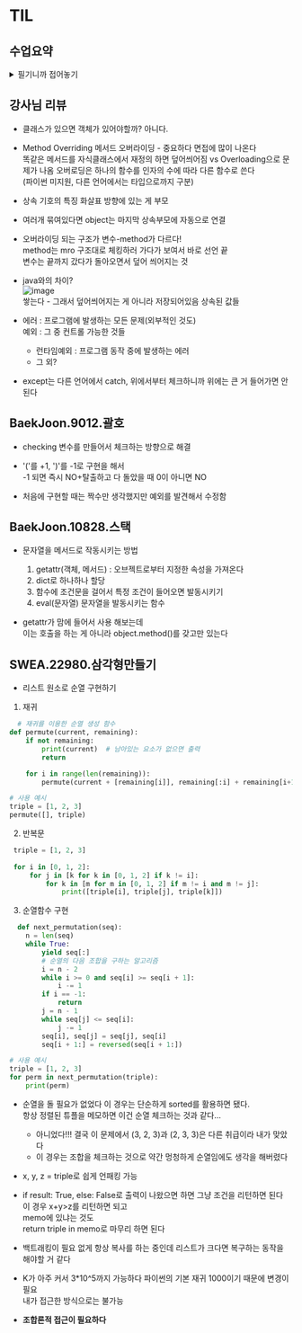 # TIL
## 수업요약
<details>
<summary>필기니까 접어놓기</summary>

<!-- summary 아래 한칸 공백 두어야함 -->

## 상속
- Inheritance 상속 : 부모 class의 속성과 메서드를 다른 class가 물려받는 것
- 필요한 이유?  
  1. 코드 재사용 : 기존 수정 안하고도 확장가능
  2. 계층 구조 : 상속을 통해 계층 표현 가능하고 더 구체적으로 만들 수 있음
  3. 유지 보수의 용이성 : 수정이 필요한 경우 해당 클래스만 수정하면 됨
- 상속의 예시
  ```python
  class Animal:
    def eat(self):
        print('먹는 중')
  
  class Dog(Animal):
    def bark(self):
        print('멍멍')
  ```
  인자로 클래스를 넣은 형태
- 상속이 없다면?  
  사람 정보를 만들 때 학생/교수따위의 정보를 별도로 표현하기 불편함  
  학생/교수 클래스를 따로 만든다면 중복된 메서드를 또 써야함
  따라서 상속의 필요성이 생김
- Method Overriding 메서드 오버라이딩 : 부모 class의 메서드를 같은 이름, 파라미터 구조로 재정의하는 것  
  자식이 부모의 메서드를 덮어써서 새로운 동작 구현 가능
  > Overloading 오버로딩  
  > 같은 이름, 다른 파라미터를 가진 여러 메서드를 정의하는 것(파이썬은 미지원)   
  > 파이썬은 하나의 메서드만 인식하고 인자의 형태가 다르다는 이유로 메서드를 여러 개 구분하지 않는다  

- 다중 상속 : 둘 이상의 상위 클래스로부터 상속 받는 것으로 중복되면 상속 순서대로 결정  
              상속 순서는 class(Aclass, Bclass)에서 A가 먼저
- 다이아몬드 형태의 상속이면 우선순위??  
  파이썬은 규칙을 설정. MRO(Method Resolution Order)  
  검색을 깊이 우선으로, 왼쪽에서 오른쪽으로, 계층 구조에서 겹치는 같은 클래스를 두 번 검색하지 않음  
  복잡해지면 어떻게 순서를 알지??
- super() : 부모 클래스의 메서드를 호출하기 위해 사용하는 내장 함수  
  다중 상속 상황에서 MRO를 따르기 때문에 다음에 호출해야 할 부모를 순서대로 호출할 수 있게 함  
  ```python
  # 단일 상속
  class Person:
      def __init__(self, name, age, number, email):
          self.name = name
          self.age = age
          self.number = number
          self.email = email
  
  class Student(Person):
      def __init__(self, name, age, number, email, student_id):
          # super()를 통해 Person의 __init__ 메서드 호출
          super().__init__(name, age, number, email)
          #Person.__init__(name, age, number, email)과 같지만 부모를 지칭하는 것과 클래스를 지칭하는 것의 차이
          self.student_id = student_id
  ```  
- 아무것도 없을 때의 super()??   
  모든 오브젝트의 부모인 object가 존재하긴 하지만 '모른다'가 지금의 정답
- super()는 무조건 직계부모 x MRO순서상으로 다음순서 O 따라서 그때그때 다르다!
- MRO 눈으로 확인하는 방법 = somthing.mro() or something.__mro__ 를 프린트하면 확인가능

## 에러와 예외
- bug 버그: 소프트웨어에서 발새하는 오류 또는 결함  
            컴퓨터 회로에 나방의 합선 일으킨 것으로 널리 사용되기 시작 
- Debugging : 버그를 찾아내고 수정하는 과정(print, IDE기능, Python tutor, 뇌와 눈으로 해결)

### 에러
- Syntax Error 문법 에러 : 프로그램의 구문이 옳지 않다
  - Invalid syntax - 콜론따위 까먹음
  - assign to literal - 할당 잘못함
  - EOL(End of Line) - 따옴표 안 닫음
  - EOF(End of File) - 괄호 안 닫음

### 예외
- Exception 예외 : 프로그램 실행 중에 감지되는 에러
  -  Built-in Exceptions 내장 예외 : 예외 상황을 나타내는 예외 클래스들 (계층 구조 공식문서 참조)
    - ZeroDivisionError - 나누기 0
    - NameError - 이름 못 찾음
    - TypeError - 타입 불일치 or 인자 누락 or 인자 초과 or 인자 타입 불일치
    - ValueError - 부적절한 인자를 받았
    - IndexError - 시퀀스 인덱스가 범위를 벗어남
    - KeyError - 딕셔너리에 키가 없음
    - ModuleNotFoundError - 모듈을 찾을 수 없다
    - ImportError - import 못 찾았다
    - KeyboardInterrupt - 무한루프?
    - IndentationError - 잘못된 들여쓰기

### 예외처리
- Exception Handling 예외처리 하는 법
  - try : 예외가 발생할 수 있는 코드를 블록안에 두면 실행
  - except : 예외가 발생했을 때 실행할 코드  
    except 옆에는 발생할 예외를 적고 블록엔 그 예외일때 실행 코드를 작성
  - else : 예외가 발생하지 않았을 때 블록의 코드를 실행
  - finally : 예외 발생 여부와 상관없이 항상 실행

- 복수 예외??  
  except(예외): 반복 or except(예외, 예외, 예외): 

- 예외처리 주의사항  
  - Built-in Exception의 상속 계층구조 주의  
    ![image](https://github.com/user-attachments/assets/0c5058a4-c911-46d3-823a-cb7c4f6ee094)  

    ```python
    except Exception:
      print('숫자를 넣어주세요.')
    # ZeroDivisionError는 BaseException의 하위 클래스이므로 BaseException보다 먼저 작성해야 함
    except ZeroDivisionError:
      print('0으로 나눌 수 없습니다.')
    ```
    항상 아래쪽부터 확인  

  - as 키워드  
    ```python
    my_list = []

    try:
        number = my_list[1]
    except IndexError as error:
        # list index out of range가 발생했습니다.
        print(f'{error}가 발생했습니다.')
    ```
    예외 정보를 담고 있는 객체라 이걸로 확인가능  
    
### EAFP & LBYL

- EAFP(Easier to Ask for Forgiveness than Permission)  
  허락보다 용서가 쉽다. 일단 지르고 보자.  
  예외처리를 중심으로 코드를 작성하는 접근 방식 (try-except)
  예외가 발생하면 예외를 처리하는 방법으로 예측하기 힘들 떄 유용
  ```python
  my_dict = {'key': 'value'}
  try:
    result = my_dict['key']
    print(result)
  except KeyError:
    print('Key가 존재하지 않습니다.')
  ```
- LBYL(Look Before You Leap)  
  뛰기 전에 봐라. 돌다리도 두들겨 보고 건너라.   
  값 검사를 중심으로 코드를 작성하는 접근 방식 (if-else)  
  예외 상황을 미리 방지하고 싶을 때 유용
  ```python
  my_dict = {'key': 'value'}
  if 'key' in my_dict:
    result = my_dict['key']
    print(result)
  else:
    print('Key가 존재하지 않습니다.')
  ```
## 클래스 의미와 활용
- 프로그램이 커지면 관리하기가 힘들다
- 한 덩어리로 데이터와 기능을 묶어 구조를 명확히 할 수 있다
- 코드를 깔끔하게 유지해 수정 기능추가가 쉽고 안전해

</details>

## 강사님 리뷰

- 클래스가 있으면 객체가 있어야할까? 아니다.
  
- Method Overriding 메서드 오버라이딩 - 중요하다 면접에 많이 나온다  
  똑같은 메서드를 자식클래스에서 재정의 하면 덮어씌어짐
  vs Overloading으로 문제가 나옴
  오버로딩은 하나의 함수를 인자의 수에 따라 다른 함수로 쓴다  
  (파이썬 미지원, 다른 언어에서는 타입으로까지 구분)
  
- 상속 기호의 특징 화살표 방향에 있는 게 부모
  
- 여러개 묶여있다면 object는 마지막 상속부모에 자동으로 연결
  
- 오버라이딩 되는 구조가 변수-method가 다르다!  
  method는 mro 구조대로 체킹하러 가다가 보여서 바로 선언 끝  
  변수는 끝까지 갔다가 돌아오면서 덮어 씌어지는 것

- java와의 차이?  
 ![image](https://github.com/user-attachments/assets/607b1e9c-52f8-498f-b2e8-f36f9189346c)  
  쌓는다 - 그래서 덮어씌어지는 게 아니라 저장되어있음 상속된 값들

- 에러 : 프로그램에 발생하는 모든 문제(외부적인 것도)  
  예외 : 그 중 컨트롤 가능한 것들  
  - 런타임예외 : 프로그램 동작 중에 발생하는 에러
  - 그 외?

- except는 다른 언어에서 catch, 위에서부터 체크하니까 위에는 큰 거 들어가면 안 된다
  
  
## BaekJoon.9012.괄호

- checking 변수를 만들어서 체크하는 방향으로 해결
  

- '('를 +1, ')'를 -1로 구현을 해서  
  -1 되면 즉시 NO+탈출하고 다 돌았을 때 0이 아니면 NO

- 처음에 구현할 때는 짝수만 생각했지만 예외를 발견해서 수정함

## BaekJoon.10828.스택

- 문자열을 메서드로 작동시키는 방법
  1. getattr(객체, 메서드) : 오브젝트로부터 지정한 속성을 가져온다
  2. dict로 하나하나 할당
  3. 함수에 조건문을 걸어서 특정 조건이 들어오면 발동시키기
  4. eval(문자열) 문자열을 발동시키는 함수

- getattr가 맘에 들어서 사용 해보는데  
  이는 호출을 하는 게 아니라 object.method()를 갖고만 있는다  


## SWEA.22980.삼각형만들기
- 리스트 원소로 순열 구현하기
 1. 재귀
  ```python
    # 재귀를 이용한 순열 생성 함수
  def permute(current, remaining):
      if not remaining:
          print(current)  # 남아있는 요소가 없으면 출력
          return
  
      for i in range(len(remaining)):
          permute(current + [remaining[i]], remaining[:i] + remaining[i+1:])
  
  # 사용 예시
  triple = [1, 2, 3]
  permute([], triple)
 ```
 2. 반복문
 ```python
  triple = [1, 2, 3]
  
  for i in [0, 1, 2]:
      for j in [k for k in [0, 1, 2] if k != i]:
          for k in [m for m in [0, 1, 2] if m != i and m != j]:
              print([triple[i], triple[j], triple[k]])  
  ```
  3. 순열함수 구현
  ```python
    def next_permutation(seq):
      n = len(seq)
      while True:
          yield seq[:]
          # 순열의 다음 조합을 구하는 알고리즘
          i = n - 2
          while i >= 0 and seq[i] >= seq[i + 1]:
              i -= 1
          if i == -1:
              return
          j = n - 1
          while seq[j] <= seq[i]:
              j -= 1
          seq[i], seq[j] = seq[j], seq[i]
          seq[i + 1:] = reversed(seq[i + 1:])
  
  # 사용 예시
  triple = [1, 2, 3]
  for perm in next_permutation(triple):
      print(perm)
  ```


- 순열을 돌 필요가 없었다 이 경우는 단순하게 sorted를 활용하면 됐다.  
  항상 정렬된 튜플을 메모하면 이건 순열 체크하는 것과 같다...
  - 아니었다!!! 결국 이 문제에서 (3, 2, 3)과 (2, 3, 3)은 다른 취급이라 내가 맞았다
  - 이 경우는 조합을 체크하는 것으로 약간 멍청하게 순열임에도 생각을 해버렸다

- x, y, z = triple로 쉽게 언패킹 가능

- if result: True, else: False로 출력이 나왔으면 하면 그냥 조건을 리턴하면 된다  
  이 경우 x+y>z를 리턴하면 되고  
  memo에 있냐는 것도  
  return triple in memo로 마무리 하면 된다

- 백트래킹이 필요 없게 항상 복사를 하는 중인데 리스트가 크다면 복구하는 동작을 해야할 거 같다

- K가 아주 커서 3*10^5까지 가능하다 파이썬의 기본 재귀 1000이기 때문에 변경이 필요  
  내가 접근한 방식으로는 불가능  

- **조합론적 접근이 필요하다**
